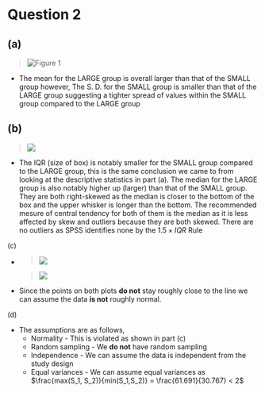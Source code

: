 # Question 2

(a)
- 
  >![Figure 1](https://lh7-rt.googleusercontent.com/docsz/AD_4nXeXaY9iO05TcHHuAuw6f8vA7fyJcGpJHmsN3zHcJL_P5IRVOqh8MPjeTGuPKQDlEbolobedPNL-pAlnjmE-cdGfq1LCuAWu2qaZpR0ywJvLRu_CWA4N7Oy9cEitUAA80QqI5C-P?key=_VwyLlKMddU95SYPlK_KuEQP)

- The mean for the LARGE group is overall larger than that of the SMALL group however, The S. D. for the SMALL group is smaller than that of the LARGE group suggesting a tighter spread of values within the SMALL group compared to the LARGE group

(b)
- 
  >![](https://lh7-rt.googleusercontent.com/docsz/AD_4nXc5koUJO8h1hIXlbU1SYgOnaV2JN2RsRT7PW9u5rVG3Do219owCRexhEQEcl_NoAQVZQ8aVlHLMDA0Pk8G9JXA6WHbirbI7e5sG6ChEI9IEfKGoMftx7e3Xdw41puR_-CFoesnH?key=_VwyLlKMddU95SYPlK_KuEQP)

- The IQR (size of box) is notably smaller for the SMALL group compared to the LARGE group, this is the same conclusion we came to from looking at the descriptive statistics in part (a). The median for the LARGE group is also notably higher up (larger) than that of the SMALL group. They are both right-skewed as the median is closer to the bottom of the box and the upper whisker is longer than the bottom. The recommended mesure of central tendency for both of them is the median as it is less affected by skew and outliers because they are both skewed. There are no outliers as SPSS identifies none by the $1.5 \times IQR$ Rule

(c)

- 
  > ![](https://lh7-rt.googleusercontent.com/docsz/AD_4nXeabRtayXyuKOR4nQ6sVaqIqqab-LXEUUszT70Ip_Gx5a-D1Rw8ej2aQ3MAcyZuHXox1Q6ELQvV98KOMmMtOZgbyJ4SEZ4QxY6Ru1K_IbPgWXYJ0lonU1f0_BZ-X_Yuzgf6GKu12g?key=_VwyLlKMddU95SYPlK_KuEQP)
  
  > ![](https://lh7-rt.googleusercontent.com/docsz/AD_4nXct7TfaRbUsW6ZggL4AZQiZBSOeheUcYsTDZ8J-pI7ciAQuSFzsNr87pPridYMN83YMv56oi2gWt3qeWgSIMhC2lqYbhgj0DxIeVpFFTvssiDDqUg3FvglLzv7ecMdYxGmi1O8PHQ?key=_VwyLlKMddU95SYPlK_KuEQP)
  
- Since the points on both plots __do not__ stay roughly close to the line we can assume the data __is not__ roughly normal.

(d)

- The assumptions are as follows, 
	- Normality - This is violated as shown in part (c)
	- Random sampling - We __do not__ have random sampling
	- Independence - We can assume the data is independent from the study design
	- Equal variances - We can assume equal variances as $\frac{max(S_1, S_2)}{min(S_1,S_2)} = \frac{61.691}{30.767} < 2$